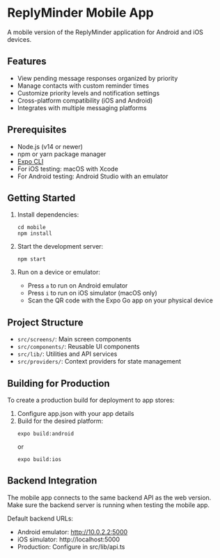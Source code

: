 # ReplyMinder Mobile App

A mobile version of the ReplyMinder application for Android and iOS devices.

## Features

- View pending message responses organized by priority
- Manage contacts with custom reminder times
- Customize priority levels and notification settings
- Cross-platform compatibility (iOS and Android)
- Integrates with multiple messaging platforms

## Prerequisites

- Node.js (v14 or newer)
- npm or yarn package manager
- [Expo CLI](https://docs.expo.dev/get-started/installation/)
- For iOS testing: macOS with Xcode
- For Android testing: Android Studio with an emulator

## Getting Started

1. Install dependencies:
   ```
   cd mobile
   npm install
   ```

2. Start the development server:
   ```
   npm start
   ```

3. Run on a device or emulator:
   - Press `a` to run on Android emulator
   - Press `i` to run on iOS simulator (macOS only)
   - Scan the QR code with the Expo Go app on your physical device

## Project Structure

- `src/screens/`: Main screen components
- `src/components/`: Reusable UI components
- `src/lib/`: Utilities and API services
- `src/providers/`: Context providers for state management

## Building for Production

To create a production build for deployment to app stores:

1. Configure app.json with your app details
2. Build for the desired platform:
   ```
   expo build:android
   ```
   or
   ```
   expo build:ios
   ```

## Backend Integration

The mobile app connects to the same backend API as the web version. Make sure the backend server is running when testing the mobile app.

Default backend URLs:
- Android emulator: http://10.0.2.2:5000
- iOS simulator: http://localhost:5000
- Production: Configure in src/lib/api.ts